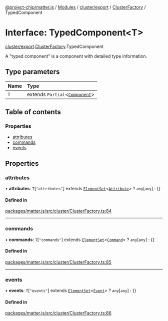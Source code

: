 [@project-chip/matter.js](../README.md) / [Modules](../modules.md) / [cluster/export](../modules/cluster_export.md) / [ClusterFactory](../modules/cluster_export.ClusterFactory.md) / TypedComponent

# Interface: TypedComponent<T\>

[cluster/export](../modules/cluster_export.md).[ClusterFactory](../modules/cluster_export.ClusterFactory.md).TypedComponent

A "typed component" is a component with detailed type information.

## Type parameters

| Name | Type |
| :------ | :------ |
| `T` | extends `Partial`<[`Component`](../modules/cluster_export.ClusterFactory.md#component)\> |

## Table of contents

### Properties

- [attributes](cluster_export.ClusterFactory.TypedComponent.md#attributes)
- [commands](cluster_export.ClusterFactory.TypedComponent.md#commands)
- [events](cluster_export.ClusterFactory.TypedComponent.md#events)

## Properties

### attributes

• **attributes**: `T`[``"attributes"``] extends [`ElementSet`](../modules/cluster_export.ClusterFactory.md#elementset)<[`Attribute`](../modules/cluster_export.ClusterFactory.md#attribute)\> ? `any`[`any`] : {}

#### Defined in

[packages/matter.js/src/cluster/ClusterFactory.ts:84](https://github.com/project-chip/matter.js/blob/b7330d72/packages/matter.js/src/cluster/ClusterFactory.ts#L84)

___

### commands

• **commands**: `T`[``"commands"``] extends [`ElementSet`](../modules/cluster_export.ClusterFactory.md#elementset)<[`Command`](../modules/cluster_export.ClusterFactory.md#command)\> ? `any`[`any`] : {}

#### Defined in

[packages/matter.js/src/cluster/ClusterFactory.ts:85](https://github.com/project-chip/matter.js/blob/b7330d72/packages/matter.js/src/cluster/ClusterFactory.ts#L85)

___

### events

• **events**: `T`[``"events"``] extends [`ElementSet`](../modules/cluster_export.ClusterFactory.md#elementset)<[`Event`](../modules/cluster_export.ClusterFactory.md#event)\> ? `any`[`any`] : {}

#### Defined in

[packages/matter.js/src/cluster/ClusterFactory.ts:86](https://github.com/project-chip/matter.js/blob/b7330d72/packages/matter.js/src/cluster/ClusterFactory.ts#L86)
